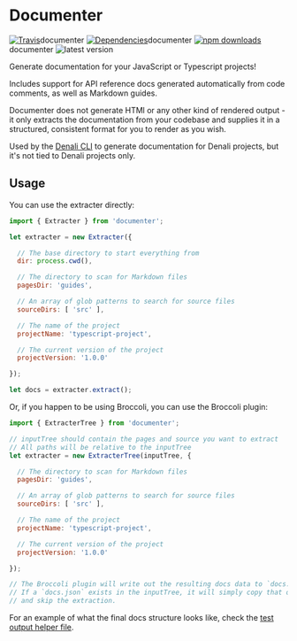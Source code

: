 # Documenter
[![Travis](https://img.shields.io/travis/denali-js/documenter.svg?style=flat-square)](https://travis-ci.org/denali-js/)documenter
[![Dependencies](https://img.shields.io/david/denali-js/documenter.svg?style=flat-square)](https://david-dm.org/denali-js/)documenter
[![npm downloads](https://img.shields.io/npm/denali-js/documenter.svg?style=flat-square)](https://www.npmjs.com/package/)documenter
![latest version](https://img.shields.io/npm/v/documenter.svg?style=flat-square)

Generate documentation for your JavaScript or Typescript projects!

Includes support for API reference docs generated automatically from code comments, as well as Markdown guides.

Documenter does not generate HTMl or any other kind of rendered output - it only extracts the documentation from your codebase and supplies it in a structured, consistent format for you to render as you wish.

Used by the [Denali CLI](denalijs.org) to generate documentation for Denali projects, but it's not tied to Denali projects only.

## Usage

You can use the extracter directly:

```js
import { Extracter } from 'documenter';

let extracter = new Extracter({

  // The base directory to start everything from
  dir: process.cwd(),

  // The directory to scan for Markdown files
  pagesDir: 'guides',

  // An array of glob patterns to search for source files
  sourceDirs: [ 'src' ],

  // The name of the project
  projectName: 'typescript-project',

  // The current version of the project
  projectVersion: '1.0.0'

});

let docs = extracter.extract();
```

Or, if you happen to be using Broccoli, you can use the Broccoli plugin:

```js
import { ExtracterTree } from 'documenter';

// inputTree should contain the pages and source you want to extract
// All paths will be relative to the inputTree
let extracter = new ExtracterTree(inputTree, {

  // The directory to scan for Markdown files
  pagesDir: 'guides',

  // An array of glob patterns to search for source files
  sourceDirs: [ 'src' ],

  // The name of the project
  projectName: 'typescript-project',

  // The current version of the project
  projectVersion: '1.0.0'

});

// The Broccoli plugin will write out the resulting docs data to `docs.json`
// If a `docs.json` exists in the inputTree, it will simply copy that over
// and skip the extraction.
```

For an example of what the final docs structure looks like, check the [test output helper file](https://github.com/denali-js/documenter/blob/master/test/helpers/output-expectation.js).
